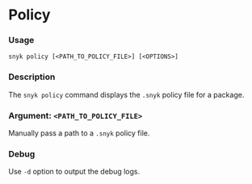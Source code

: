 # Policy

### Usage

`snyk policy [<PATH_TO_POLICY_FILE>] [<OPTIONS>]`

### Description

The `snyk policy` command displays the `.snyk` policy file for a package.

### Argument: `<PATH_TO_POLICY_FILE>`

Manually pass a path to a `.snyk` policy file.

### Debug

Use `-d` option to output the debug logs.
